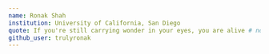 ```yaml
---
name: Ronak Shah
institution: University of California, San Diego
quote: If you're still carrying wonder in your eyes, you are alive # no longer than 100 characters, avoid using quotes(") to guarantee the format remains the same.
github_user: trulyronak
---
```

